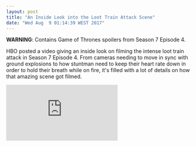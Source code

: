 ```yaml
---
layout: post
title: "An Inside Look into the Loot Train Attack Scene"
date: "Wed Aug  9 01:14:39 WEST 2017"
---
```


**WARNING**: Contains Game of Thrones spoilers from Season 7 Episode 4.

HBO posted a video giving an inside look on filming the intense loot train
attack in Season 7 Episode 4. From cameras needing to move in sync with ground
explosions to how stuntman need to keep their heart rate down in order to hold
their breath while on fire, it's filled with a lot of details on how that
amazing scene got filmed.

<div class="video-container">
<iframe class="video-embed" src="https://www.youtube.com/embed/pE2wcBeyNdk" frameborder="0" allowfullscreen></iframe>
</div>
